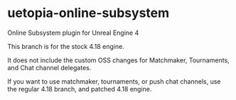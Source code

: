 # uetopia-online-subsystem
Online Subsystem plugin for Unreal Engine 4

This branch is for the stock 4.18 engine.

It does not include the custom OSS changes for Matchmaker, Tournaments, and Chat channel delegates.

If you want to use matchmaker, tournaments, or push chat channels, use the regular 4.18 branch, and patched 4.18 engine.
